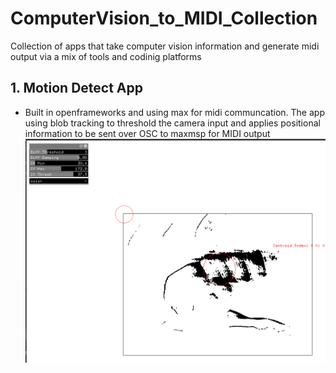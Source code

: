 # ComputerVision_to_MIDI_Collection
Collection of apps that take computer vision information and generate midi output via a mix of tools and codinig platforms


## 1. Motion Detect App

* Built in openframeworks and using max for midi communcation. The app using blob tracking to threshold the camera input and applies positional information to be sent over OSC to maxmsp for MIDI output
![](https://github.com/nightshining/ComputerVision_to_MIDI_Collection/blob/main/screenshots/motion.png)

